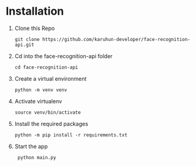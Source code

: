 # Installation

1. Clone this Repo

   `git clone https://github.com/karuhun-developer/face-recognition-api.git`

2. Cd into the face-recognition-api folder

   `cd face-recognition-api`

3. Create a virtual environment

   `python -m venv venv`

4. Activate virtualenv

   `source venv/bin/activate`

5. Install the required packages

   `python -m pip install -r requirements.txt`

6. Start the app

   ```shell
    python main.py
   ```
